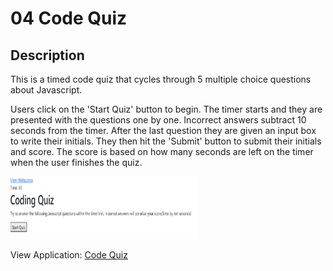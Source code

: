 # 04 Code Quiz

## **Description**

This is a timed code quiz that cycles through 5 multiple choice questions about Javascript. 

Users click on the 'Start Quiz' button to begin. The timer starts and they are presented with the questions one by one. Incorrect answers subtract 10 seconds from the timer. After the last question they are given an input box to write their initials. They then hit the 'Submit' button to submit their initials and score. The score is based on how many seconds are left on the timer when the user finishes the quiz.

<img src="coding-quiz-screenshot.png" alt="screenshot of opening page of coding quiz" height="100px" width="300px"/>   


View Application: [Code Quiz](https://logan-bonnesen.github.io/04-Code-Quiz/)